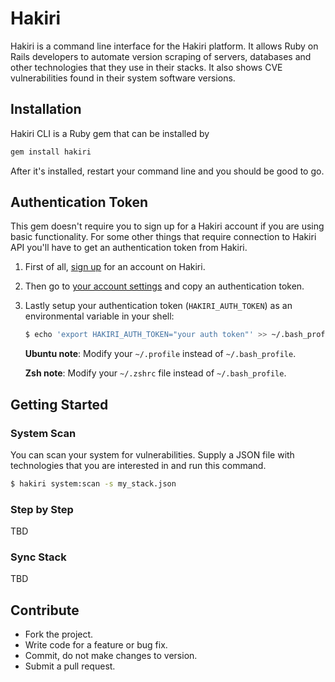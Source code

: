 # Hakiri
Hakiri is a command line interface for the Hakiri platform. It allows Ruby on Rails developers to automate version scraping of servers, databases and other technologies that they use in their stacks. It also shows CVE vulnerabilities found in their system software versions.

## Installation
Hakiri CLI is a Ruby gem that can be installed by

~~~ sh
gem install hakiri
~~~

After it's installed, restart your command line and you should be good to go.

## Authentication Token
This gem doesn't require you to sign up for a Hakiri account if you are using basic functionality. For some other things that require connection to Hakiri API you'll have to get an authentication token from Hakiri.

1. First of all, [sign up](https://www.hakiriup.com/sign_up) for an account on Hakiri.

2. Then go to [your account settings](https://www.hakiriup.com/account) and copy an authentication token.

3. Lastly setup your authentication token (`HAKIRI_AUTH_TOKEN`) as an environmental variable in your shell:

    ~~~ sh
    $ echo 'export HAKIRI_AUTH_TOKEN="your auth token"' >> ~/.bash_profile
    ~~~

    **Ubuntu note**: Modify your `~/.profile` instead of `~/.bash_profile`.

    **Zsh note**: Modify your `~/.zshrc` file instead of `~/.bash_profile`.

## Getting Started
### System Scan
You can scan your system for vulnerabilities. Supply a JSON file with technologies that you are interested in and run this command.
~~~ sh
$ hakiri system:scan -s my_stack.json
~~~

### Step by Step
TBD

### Sync Stack
TBD

## Contribute
- Fork the project.
- Write code for a feature or bug fix.
- Commit, do not make changes to version.
- Submit a pull request.